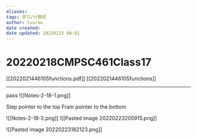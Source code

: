 ```yaml
---
aliases: 
tags: 学习/计算机
author: tusrau
date created: 
date updated: 20220223 04:01
---
```


# 20220218CMPSC461Class17

[[2022021446105functions.pdf]]
[[2022021446105functions]]

---

pass 
![[Notes-2-18-1.png]]

 Step pointer to the top
 Fram pointer to the bottom
 

![[Notes-2-18-2.png]]
![[Pasted image 20220223205915.png]]


![[Pasted image 20220223182123.png]]
